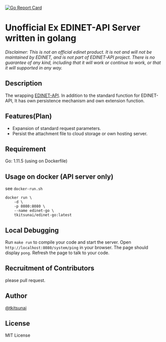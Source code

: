[![Go Report Card](https://goreportcard.com/badge/github.com/tkitsunai/edinet-go)](https://goreportcard.com/report/github.com/tkitsunai/edinet-go)

# Unofficial Ex EDINET-API Server written in golang

_Disclaimer: This is not an official edinet product. It is not and will not be maintained by EDINET, and is not part of EDINET-API project. There is no guarantee of any kind, including that it will work or continue to work, or that it will supported in any way._

## Description

The wrapping [EDINET-API](http://disclosure.edinet-fsa.go.jp/).
In addition to the standard function for EDINET-API, It has own persistence mechanism and own extension function.

## Features(Plan)

- Expansion of standard request parameters.
- Persist the attachment file to cloud storage or own hosting server.

## Requirement

Go: 1.11.5 (using on Dockerfile)

## Usage on docker (API server only)

see `docker-run.sh`

```
docker run \
    -d \
    -p 8080:8080 \
    --name edinet-go \
    tkitsunai/edinet-go:latest
```

## Local Debugging
Run ```make run``` to compile your code and start the server. Open ```http://localhost:8080/system/ping``` in your browser. The page should display ```pong```. Refresh the page to talk to your code.

## Recruitment of Contributors

please pull request.

## Author

[@tkitsunai](https://twitter.com/tkitsunai)

## License

MIT License
